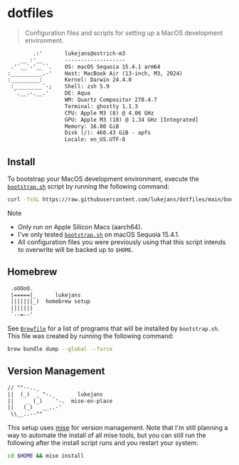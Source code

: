 # dotfiles

> Configuration files and scripts for setting up a MacOS development environment.

```txt
        .:'       lukejans@ostrich-m3
    __ :'__       -------------------
 .'`__`-'__``.    OS: macOS Sequoia 15.4.1 arm64
:__________.-'    Host: MacBook Air (13-inch, M3, 2024)
:_________:       Kernel: Darwin 24.4.0
 :_________`-;    Shell: zsh 5.9
  `.__.-.__.'     DE: Aqua
                  WM: Quartz Compositor 278.4.7
                  Terminal: ghostty 1.1.3
                  CPU: Apple M3 (8) @ 4.06 GHz
                  GPU: Apple M3 (10) @ 1.34 GHz [Integrated]
                  Memory: 16.00 GiB
                  Disk (/): 460.43 GiB - apfs
                  Locale: en_US.UTF-8
```

## Install

To bootstrap your MacOS development environment, execute the [`bootstrap.sh`](./bootstrap.sh) script by running the following command:

```sh
curl -fsSL https://raw.githubusercontent.com/lukejans/dotfiles/main/bootstrap.sh | bash
```

> [!note]
>
> - Only run on Apple Silicon Macs (aarch64).
> - I've only tested [`bootstrap.sh`](./bootstrap.sh) on macOS Sequoia 15.4.1.
> - All configuration files you were previously using that this script intends to overwrite will be backed up to `$HOME`.

## Homebrew

```txt
 .oOOoO.
 |=====|_      lukejans
 |||||||_)  homebrew setup
 |||||||
 `--=--'
```

See [`Brewfile`](./.config/homebrew/Brewfile) for a list of programs that will be installed by `bootstrap.sh`. This file was created by running the following command:

```sh
brew bundle dump --global --force
```

## Version Management

```txt
// ""--.._
||  (_)  _ "-._       lukejans
||    _ (_)    '-.  mise-en-place
||   (_)   __..-'
 \\__..--""
```

This setup uses [mise](https://mise.jdx.dev/) for version management. Note that I'm still planning a way to automate the install of all mise tools, but you can still run the following after the install script runs and you restart your system:

```sh
cd $HOME && mise install
```
